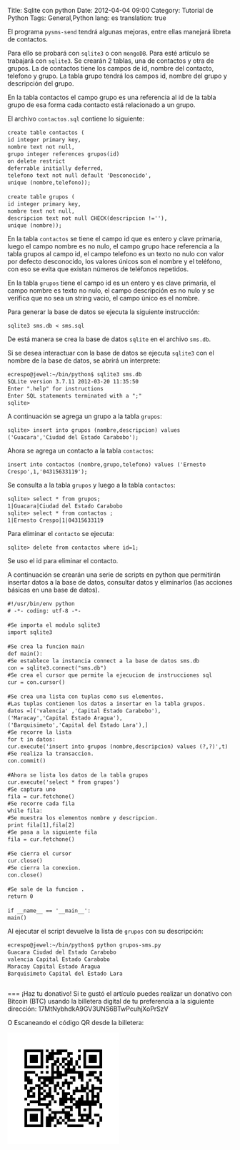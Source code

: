 Title: Sqlite con python
Date: 2012-04-04 09:00
Category: Tutorial de Python 
Tags:  General,Python
lang: es
translation: true

El programa `pysms-send` tendrá algunas mejoras, entre ellas manejará libreta de contactos.

Para ello se probará con `sqlite3` o con `mongoDB`. Para esté artículo se trabajará con `sqlite3`. Se crearán 2 tablas, una de contactos y otra de grupos. La de contactos tiene los campos de id, nombre del contacto, telefono y grupo. La tabla grupo tendrá los campos id, nombre del grupo y descripción del grupo.

En la tabla contactos el campo grupo es una referencia al id de la tabla grupo de esa forma cada contacto está relacionado a un grupo.


El archivo `contactos.sql` contiene lo siguiente:  
```
create table contactos (
id integer primary key,
nombre text not null,
grupo integer references grupos(id)
on delete restrict
deferrable initially deferred,
telefono text not null default 'Desconocido',
unique (nombre,telefono));

create table grupos (
id integer primary key,
nombre text not null,  
descripcion text not null CHECK(descripcion !=''),
unique (nombre)); 
```

En la tabla `contactos` se tiene el campo id que es entero y clave primaria, luego el campo nombre es no nulo, el campo grupo hace referencia a la tabla grupos al campo id, el campo telefono es un texto no nulo con valor por defecto desconocido, los valores únicos son el nombre y el teléfono, con eso se evita que existan números de teléfonos repetidos.

En la tabla `grupos` tiene el campo id es un entero y es clave primaria, el campo nombre es texto no nulo, el campo descripción es no nulo y se verifica que no sea un string vacio, el campo único es el nombre.

Para generar la base de datos se ejecuta la siguiente instrucción:  

```
sqlite3 sms.db < sms.sql
```

De está manera se crea la base de datos `sqlite` en el archivo `sms.db`.

Si se desea interactuar con la base de datos se ejecuta `sqlite3` con el nombre de la base de datos, se abrirá un interprete:
```
ecrespo@jewel:~/bin/python$ sqlite3 sms.db 
SQLite version 3.7.11 2012-03-20 11:35:50
Enter ".help" for instructions
Enter SQL statements terminated with a ";"
sqlite>
```

A continuación se agrega un grupo a la tabla `grupos`:  

```
sqlite> insert into grupos (nombre,descripcion) values ('Guacara','Ciudad del Estado Carabobo');
```

Ahora se agrega un contacto a la tabla `contactos`:  

```
insert into contactos (nombre,grupo,telefono) values ('Ernesto Crespo',1,'04315633119');
```


Se consulta a la tabla `grupos` y luego a la tabla `contactos`:  
```
sqlite> select * from grupos;
1|Guacara|Ciudad del Estado Carabobo
sqlite> select * from contactos ;
1|Ernesto Crespo|1|04315633119
```

Para eliminar el `contacto` se ejecuta:  

```
sqlite> delete from contactos where id=1;
```

Se uso el id para eliminar el contacto.

A continuación  se crearán una serie de scripts en python que permitirán insertar datos a la base de datos, consultar datos y eliminarlos (las acciones básicas en una base de datos).
```
#!/usr/bin/env python
# -*- coding: utf-8 -*-

#Se importa el modulo sqlite3
import sqlite3

#Se crea la funcion main
def main():
#Se establece la instancia connect a la base de datos sms.db
con = sqlite3.connect("sms.db")
#Se crea el cursor que permite la ejecucion de instrucciones sql
cur = con.cursor()

#Se crea una lista con tuplas como sus elementos.
#Las tuplas contienen los datos a insertar en la tabla grupos.
datos =[('valencia' ,'Capital Estado Carabobo'),
('Maracay','Capital Estado Aragua'),
('Barquisimeto','Capital del Estado Lara'),]
#Se recorre la lista
for t in datos:
cur.execute('insert into grupos (nombre,descripcion) values (?,?)',t)
#Se realiza la transaccion.
con.commit()

#Ahora se lista los datos de la tabla grupos
cur.execute('select * from grupos')
#Se captura uno
fila = cur.fetchone()
#Se recorre cada fila
while fila:
#Se muestra los elementos nombre y descripcion.
print fila[1],fila[2]
#Se pasa a la siguiente fila
fila = cur.fetchone()

#Se cierra el cursor
cur.close()
#Se cierra la conexion.
con.close()

#Se sale de la funcion .
return 0

if __name__ == '__main__':
main()
```
    
Al ejecutar el script devuelve la lista de `grupos` con su descripción:
```
ecrespo@jewel:~/bin/python$ python grupos-sms.py 
Guacara Ciudad del Estado Carabobo
valencia Capital Estado Carabobo
Maracay Capital Estado Aragua
Barquisimeto Capital del Estado Lara
```

##  ##
===
¡Haz tu donativo!
Si te gustó el artículo puedes realizar un donativo con Bitcoin (BTC)
usando la billetera digital de tu preferencia a la siguiente
dirección: 17MtNybhdkA9GV3UNS6BTwPcuhjXoPrSzV

O Escaneando el código QR desde la billetera:


![17MtNybhdkA9GV3UNS6BTwPcuhjXoPrSzV](./images/17MtNybhdkA9GV3UNS6BTwPcuhjXoPrSzV.png)
    
